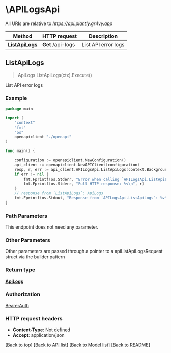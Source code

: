 # \APILogsApi

All URIs are relative to *https://api.plantly.gr4vy.app*

Method | HTTP request | Description
------------- | ------------- | -------------
[**ListApiLogs**](APILogsApi.md#ListApiLogs) | **Get** /api-logs | List API error logs



## ListApiLogs

> ApiLogs ListApiLogs(ctx).Execute()

List API error logs



### Example

```go
package main

import (
    "context"
    "fmt"
    "os"
    openapiclient "./openapi"
)

func main() {

    configuration := openapiclient.NewConfiguration()
    api_client := openapiclient.NewAPIClient(configuration)
    resp, r, err := api_client.APILogsApi.ListApiLogs(context.Background()).Execute()
    if err != nil {
        fmt.Fprintf(os.Stderr, "Error when calling `APILogsApi.ListApiLogs``: %v\n", err)
        fmt.Fprintf(os.Stderr, "Full HTTP response: %v\n", r)
    }
    // response from `ListApiLogs`: ApiLogs
    fmt.Fprintf(os.Stdout, "Response from `APILogsApi.ListApiLogs`: %v\n", resp)
}
```

### Path Parameters

This endpoint does not need any parameter.

### Other Parameters

Other parameters are passed through a pointer to a apiListApiLogsRequest struct via the builder pattern


### Return type

[**ApiLogs**](ApiLogs.md)

### Authorization

[BearerAuth](../README.md#BearerAuth)

### HTTP request headers

- **Content-Type**: Not defined
- **Accept**: application/json

[[Back to top]](#) [[Back to API list]](../README.md#documentation-for-api-endpoints)
[[Back to Model list]](../README.md#documentation-for-models)
[[Back to README]](../README.md)

